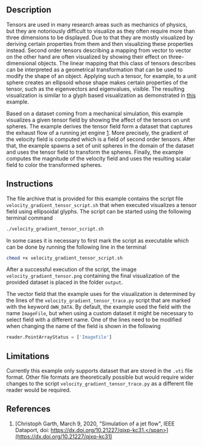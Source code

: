 ## Description ##
Tensors are used in many research areas such as mechanics of physics, but they are notoriously difficult to visualize as they often require more than three dimensions to be displayed.
Due to that they are mostly visualized by deriving certain properties from them and then visualizing these properties instead.
Second order tensors describing a mapping from vector to vector on the other hand are often visualized by showing their effect on three-dimensional objects.
The linear mapping that this class of tensors describes can be interpreted as a geometrical transformation that can be used to modify the shape of an object.
Applying such a tensor, for example, to a unit sphere creates an ellipsoid whose shape makes certain properties of the tensor, such as the eigenvectors and eigenvalues, visible.
The resulting visualization is similar to a glyph based visualization as demonstrated in <a href="/visualization?name=Vector Glyphs of Fluid Flow">this</a> example.

Based on a dataset coming from a mechanical simulation, this example visualizes a given tensor field by showing the affect of the tensors on unit spheres.
The example derives the tensor field form a dataset that captures the exhaust flow of a running jet engine [1](#reference_dataset).
More precisely, the gradient of the velocity field is computed which is a field of second order tensors.
After that, the example spawns a set of unit spheres in the domain of the dataset and uses the tensor field to transform the spheres.
Finally, the example computes the magnitude of the velocity field and uses the resulting scalar field to color the transformed spheres.

## Instructions ##
The file archive that is provided for this example contains the script file `velocity_gradient_tensor_script.sh` that when executed visualizes a tensor field using ellipsoidal glyphs.
The script can be started using the following terminal command
```bash
./velocity_gradient_tensor_script.sh
```
In some cases it is necessary to first mark the script as executable which can be done by running the following line in the terminal
```bash
chmod +x velocity_gradient_tensor_script.sh
```
After a successful execution of the script, the image `velocity_gradient_tensor.png` containing the final visualization of the provided dataset is placed in the folder `output`. 

The vector field that the example uses for the visualization is determined by the lines of the `velocity_gradient_tensor_trace.py` script that are marked with the keyword `OWN_DATA`.
By default, the example used the field with the name `ImageFile`, but when using a custom dataset it might be necessary to select field with a different name.
One of the lines need to be modified when changing the name of the field is shown in the following
```python
reader.PointArrayStatus = ['ImageFile']
```

## Limitations ##
Currently this example only supports dataset that are stored in the `.vti` file format.
Other file formats are theoretically possible but would require wider changes to the script `velocity_gradient_tensor_trace.py` as a different file reader would be required.

## References ##
1. [<span id="reference_dataset">Christoph Garth, March 9, 2020, "Simulation of a jet flow", IEEE Dataport, doi: https://dx.doi.org/10.21227/qjxp-kc31.</span>](https://dx.doi.org/10.21227/qjxp-kc31)